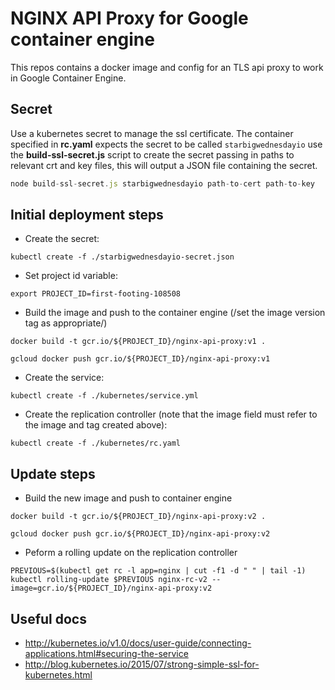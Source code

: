 # NGINX API Proxy for Google container engine
This repos contains a docker image and config for an TLS api proxy to work in Google Container Engine.

## Secret
 Use a kubernetes secret to manage the ssl certificate. The container specified in **rc.yaml** expects the secret to be called `starbigwednesdayio` use the **build-ssl-secret.js** script to create the secret passing in paths to relevant crt and key files, this will output a JSON file containing the secret.

``` javascript
node build-ssl-secret.js starbigwednesdayio path-to-cert path-to-key
```

## Initial deployment steps
 - Create the secret:
 ``` shell
 kubectl create -f ./starbigwednesdayio-secret.json
 ```
 - Set project id variable:
 ``` shell
 export PROJECT_ID=first-footing-108508
 ```
 - Build the image and push to the container engine (/set the image version tag as appropriate/)
 ``` shell
 docker build -t gcr.io/${PROJECT_ID}/nginx-api-proxy:v1 .
 ```
 ``` shell
 gcloud docker push gcr.io/${PROJECT_ID}/nginx-api-proxy:v1
 ```
 - Create the service:
 ``` shell
 kubectl create -f ./kubernetes/service.yml
 ```
 - Create the replication controller (note that the image field must refer to the image and tag created above):
 ``` shell
 kubectl create -f ./kubernetes/rc.yaml
 ```

## Update steps
 - Build the new image and push to container engine
 ``` shell
 docker build -t gcr.io/${PROJECT_ID}/nginx-api-proxy:v2 .
 ```
  ``` shell
 gcloud docker push gcr.io/${PROJECT_ID}/nginx-api-proxy:v2
 ```

 - Peform a rolling update on the replication controller
```shell
PREVIOUS=$(kubectl get rc -l app=nginx | cut -f1 -d " " | tail -1)
kubectl rolling-update $PREVIOUS nginx-rc-v2 --image=gcr.io/${PROJECT_ID}/nginx-api-proxy:v2
```

## Useful docs
- http://kubernetes.io/v1.0/docs/user-guide/connecting-applications.html#securing-the-service
- http://blog.kubernetes.io/2015/07/strong-simple-ssl-for-kubernetes.html

